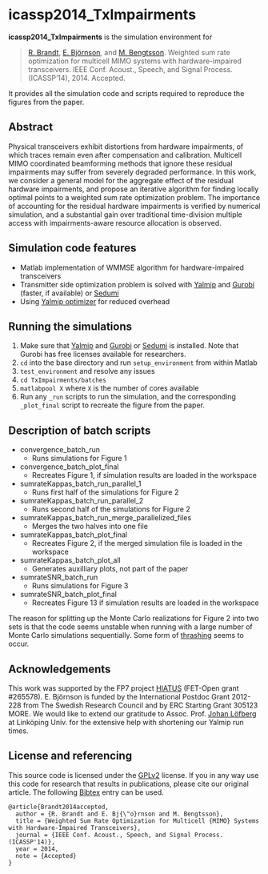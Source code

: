 icassp2014_TxImpairments
====

**icassp2014_TxImpairments** is the simulation environment for
> [R. Brandt][rabr5411], [E. Björnson][emilbjo], and [M. Bengtsson][matben]. Weighted sum rate optimization for multicell MIMO systems with hardware-impaired transceivers. IEEE Conf. Acoust., Speech, and Signal Process. (ICASSP’14), 2014. Accepted.

It provides all the simulation code and scripts required to reproduce the 
figures from the paper.

## Abstract
Physical transceivers exhibit distortions from hardware impairments, of which
traces remain even after compensation and calibration. Multicell MIMO
coordinated beamforming methods that ignore these residual impairments may
suffer from severely degraded performance. In this work, we consider a general
model for the aggregate effect of the residual hardware impairments, and propose
an iterative algorithm for finding locally optimal points to a weighted sum rate
optimization problem. The importance of accounting for the residual hardware
impairments is verified by numerical simulation, and a substantial gain over
traditional time-division multiple access with impairments-aware resource
allocation is observed.

## Simulation code features

* Matlab implementation of WMMSE algorithm for hardware-impaired transceivers
* Transmitter side optimization problem is solved with [Yalmip][yalmip] and
  [Gurobi][gurobi] (faster, if available) or [Sedumi][sedumi]
* Using [Yalmip optimizer][yalmipoptimizer] for reduced overhead

## Running the simulations

1. Make sure that [Yalmip][yalmip] and [Gurobi][gurobi] or [Sedumi][sedumi] is
   installed. Note that Gurobi has free licenses available for researchers.
2. `cd` into the base directory and run `setup_environment` from within Matlab
3. `test_environment` and resolve any issues
4. `cd TxImpairments/batches`
5. `matlabpool X` where `X` is the number of cores available
6. Run any `_run` scripts to run the simulation, and the corresponding 
   `_plot_final` script to recreate the figure from the paper.

## Description of batch scripts

- convergence_batch_run
  - Runs simulations for Figure 1
- convergence_batch_plot_final
  - Recreates Figure 1, if simulation results are loaded in the workspace
- sumrateKappas_batch_run_parallel_1
  - Runs first half of the simulations for Figure 2
- sumrateKappas_batch_run_parallel_2
  - Runs second half of the simulations for Figure 2
- sumrateKappas_batch_run_merge_parallelized_files
  - Merges the two halves into one file
- sumrateKappas_batch_plot_final
  - Recreates Figure 2, if the merged simulation file is loaded in the workspace
- sumrateKappas_batch_plot_all
  - Generates auxilliary plots, not part of the paper
- sumrateSNR_batch_run
  - Runs simulations for Figure 3
- sumrateSNR_batch_plot_final
  - Recreates Figure 13 if simulation results are loaded in the workspace

The reason for splitting up the Monte Carlo realizations for Figure 2 into two
sets is that the code seems unstable when running with a large number of Monte
Carlo simulations sequentially. Some form of [thrashing][thrashing] seems to
occur. 

## Acknowledgements
This work was supported by the FP7 project [HIATUS][hiatus] (FET-Open
grant #265578). E. Björnson is funded by the International Postdoc Grant
2012-228 from The Swedish Research Council and by ERC Starting Grant 305123
MORE. We would like to extend our gratitude to Assoc. Prof.
[Johan Löfberg][johanlofberg] at Linköping Univ. for the extensive help with
shortening our Yalmip run times.

## License and referencing
This source code is licensed under the [GPLv2][gplv2] license. If you in any way
use this code for research that results in publications, please cite our
original article. The following [Bibtex][bibtex] entry can be used.
```
@article{Brandt2014accepted, 
  author = {R. Brandt and E. Bj{\"o}rnson and M. Bengtsson}, 
  title = {Weighted Sum Rate Optimization for Multicell {MIMO} Systems with Hardware-Impaired Transceivers}, 
  journal = {IEEE Conf. Acoust., Speech, and Signal Process. (ICASSP'14)}, 
  year = 2014,
  note = {Accepted}
}
```

[rabr5411]: http://www.kth.se/profile/rabr5411
[emilbjo]: http://www.kth.se/profile/emilbjo
[matben]: http://www.kth.se/profile/matben
[yalmip]: http://users.isy.liu.se/johanl/yalmip
[gurobi]: http://www.gurobi.com/
[sedumi]: https://github.com/sqlp/sedumi
[yalmipoptimizer]: http://users.isy.liu.se/johanl/yalmip/pmwiki.php?n=Commands.Optimizer
[thrashing]: http://en.wikipedia.org/wiki/Thrashing_(computer_science)
[hiatus]: http://www.fp7-hiatus.eu/
[johanlofberg]: https://github.com/johanlofberg
[gplv2]: http://choosealicense.com/licenses/gpl-v2
[bibtex]: http://www.bibtex.org/
